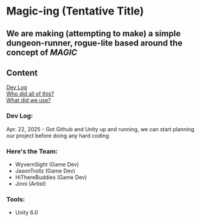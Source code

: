 # Magic-ing (Tentative Title)

## We are making (attempting to make) a simple dungeon-runner, rogue-lite based around the concept of ___MAGIC___

## Content
[Dev Log](#dev-log) \
[Who did all of this?](#heres-the-team) \
[What did we use?](#tools)

### Dev Log:
Apr. 22, 2025 - Got Github and Unity up and running, we can start planning our project before doing any hard coding

### Here's the Team:
* WyvernSight (Game Dev)
* JasonTrollz (Game Dev)
* HiThereBuddies (Game Dev)
* Jinni (Artist)

### Tools:
* Unity 6.0
